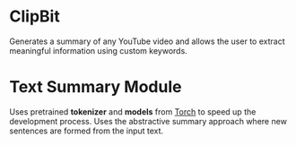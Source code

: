 # ClipBit

Generates a summary of any YouTube video and allows the user to extract meaningful information using custom keywords.

# Text Summary Module
Uses pretrained **tokenizer** and **models** from [Torch](https://pytorch.org/get-started/previous-versions/) to speed up the development process.
Uses the abstractive summary approach where new sentences are formed from the input text.
